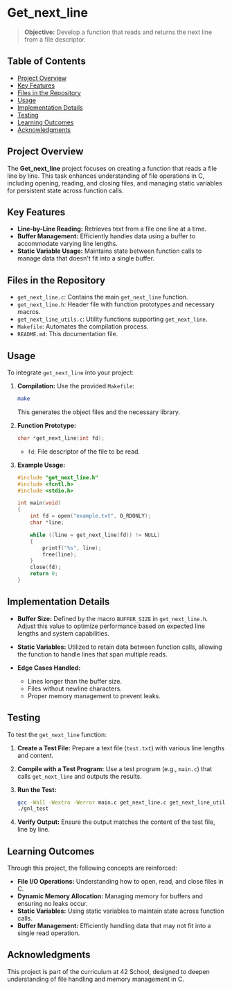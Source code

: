 # Get_next_line

> **Objective:** Develop a function that reads and returns the next line from a file descriptor.

## Table of Contents

- [Project Overview](#project-overview)
- [Key Features](#key-features)
- [Files in the Repository](#files-in-the-repository)
- [Usage](#usage)
- [Implementation Details](#implementation-details)
- [Testing](#testing)
- [Learning Outcomes](#learning-outcomes)
- [Acknowledgments](#acknowledgments)

## Project Overview

The **Get_next_line** project focuses on creating a function that reads a file line by line. This task enhances understanding of file operations in C, including opening, reading, and closing files, and managing static variables for persistent state across function calls.

## Key Features

- **Line-by-Line Reading:** Retrieves text from a file one line at a time.
- **Buffer Management:** Efficiently handles data using a buffer to accommodate varying line lengths.
- **Static Variable Usage:** Maintains state between function calls to manage data that doesn't fit into a single buffer.

## Files in the Repository

- `get_next_line.c`: Contains the main `get_next_line` function.
- `get_next_line.h`: Header file with function prototypes and necessary macros.
- `get_next_line_utils.c`: Utility functions supporting `get_next_line`.
- `Makefile`: Automates the compilation process.
- `README.md`: This documentation file.

## Usage

To integrate `get_next_line` into your project:

1. **Compilation:** Use the provided `Makefile`:
   ```bash
   make
   ```
   This generates the object files and the necessary library.

2. **Function Prototype:**
   ```c
   char *get_next_line(int fd);
   ```
   - `fd`: File descriptor of the file to be read.

3. **Example Usage:**
   ```c
   #include "get_next_line.h"
   #include <fcntl.h>
   #include <stdio.h>

   int main(void)
   {
       int fd = open("example.txt", O_RDONLY);
       char *line;

       while ((line = get_next_line(fd)) != NULL)
       {
           printf("%s", line);
           free(line);
       }
       close(fd);
       return 0;
   }
   ```

## Implementation Details

- **Buffer Size:** Defined by the macro `BUFFER_SIZE` in `get_next_line.h`. Adjust this value to optimize performance based on expected line lengths and system capabilities.

- **Static Variables:** Utilized to retain data between function calls, allowing the function to handle lines that span multiple reads.

- **Edge Cases Handled:**
  - Lines longer than the buffer size.
  - Files without newline characters.
  - Proper memory management to prevent leaks.

## Testing

To test the `get_next_line` function:

1. **Create a Test File:** Prepare a text file (`test.txt`) with various line lengths and content.

2. **Compile with a Test Program:** Use a test program (e.g., `main.c`) that calls `get_next_line` and outputs the results.

3. **Run the Test:**
   ```bash
   gcc -Wall -Wextra -Werror main.c get_next_line.c get_next_line_utils.c -o gnl_test
   ./gnl_test
   ```

4. **Verify Output:** Ensure the output matches the content of the test file, line by line.

## Learning Outcomes

Through this project, the following concepts are reinforced:

- **File I/O Operations:** Understanding how to open, read, and close files in C.
- **Dynamic Memory Allocation:** Managing memory for buffers and ensuring no leaks occur.
- **Static Variables:** Using static variables to maintain state across function calls.
- **Buffer Management:** Efficiently handling data that may not fit into a single read operation.

## Acknowledgments

This project is part of the curriculum at 42 School, designed to deepen understanding of file handling and memory management in C.
